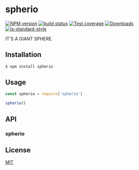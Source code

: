 # spherio
[![NPM version][npm-image]][npm-url]
[![build status][travis-image]][travis-url]
[![Test coverage][codecov-image]][codecov-url]
[![Downloads][downloads-image]][downloads-url]
[![js-standard-style][standard-image]][standard-url]

IT&#39;S A GIANT SPHERE.

## Installation
```sh
$ npm install spherio
```

## Usage
```js
const spherio = require('spherio')

spherio()
```

## API
### spherio

## License
[MIT](https://tldrlegal.com/license/mit-license)

[npm-image]: https://img.shields.io/npm/v/spherio.svg?style=flat-square
[npm-url]: https://npmjs.org/package/spherio
[travis-image]: https://img.shields.io/travis/yoshuawuyts/spherio/master.svg?style=flat-square
[travis-url]: https://travis-ci.org/yoshuawuyts/spherio
[codecov-image]: https://img.shields.io/codecov/c/github/yoshuawuyts/spherio/master.svg?style=flat-square
[codecov-url]: https://codecov.io/github/yoshuawuyts/spherio
[downloads-image]: http://img.shields.io/npm/dm/spherio.svg?style=flat-square
[downloads-url]: https://npmjs.org/package/spherio
[standard-image]: https://img.shields.io/badge/code%20style-standard-brightgreen.svg?style=flat-square
[standard-url]: https://github.com/feross/standard
